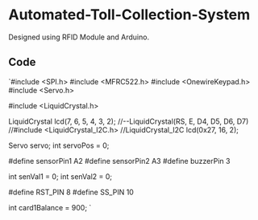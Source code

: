 # Automated-Toll-Collection-System
Designed using RFID Module and Arduino.


## Code 
`#include <SPI.h>
#include <MFRC522.h>
#include <OnewireKeypad.h>
#include <Servo.h>
 
#include <LiquidCrystal.h>

LiquidCrystal lcd(7, 6, 5, 4, 3, 2);
//--LiquidCrystal(RS, E, D4, D5, D6, D7)
//#include <LiquidCrystal_I2C.h>
//LiquidCrystal_I2C lcd(0x27, 16, 2); 
 
Servo servo;
int servoPos = 0;
 
#define sensorPin1 A2
#define sensorPin2 A3
#define buzzerPin 3
 
int senVal1 = 0;
int senVal2 = 0;
 
#define RST_PIN 8
#define SS_PIN 10
 
int card1Balance = 900;
`
